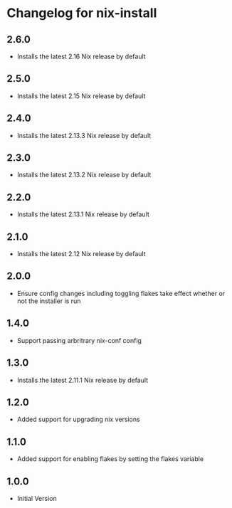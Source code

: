# Changelog for nix-install

## 2.6.0
- Installs the latest 2.16 Nix release by default

## 2.5.0
- Installs the latest 2.15 Nix release by default

## 2.4.0
- Installs the latest 2.13.3 Nix release by default

## 2.3.0
- Installs the latest 2.13.2 Nix release by default

## 2.2.0
- Installs the latest 2.13.1 Nix release by default

## 2.1.0
- Installs the latest 2.12 Nix release by default

## 2.0.0
- Ensure config changes including toggling flakes take effect whether or not the installer is run

## 1.4.0
- Support passing arbritrary nix-conf config
  
## 1.3.0
- Installs the latest 2.11.1 Nix release by default

## 1.2.0
- Added support for upgrading nix versions

## 1.1.0
- Added support for enabling flakes by setting the flakes variable

## 1.0.0
- Initial Version
